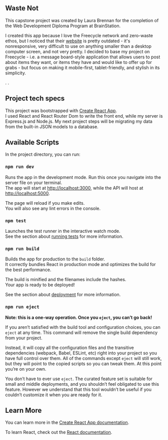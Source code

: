 ## Waste Not

This capstone project was created by Laura Brennan for the completion of the Web Development Diploma Program at BrainStation.

I created this app because I love the Freecycle network and zero-waste ethos, but I noticed that their [website](https://www.freecycle.org) is pretty outdated - it's nonresponsive, very difficult to use on anything smaller than a desktop computer screen, and not very pretty. I decided to base my project on Freecycle - i.e. a message board-style application that allows users to post about items they want, or items they have and would like to offer up for grabs - but focus on making it mobile-first, tablet-friendly, and stylish in its simplicity.

.
.

## Project tech specs

This project was bootstrapped with [Create React App](https://github.com/facebook/create-react-app).<br />I used React and React Router Dom to write the front end, while my server is Express.js and Node.js. My next project steps will be migrating my data from the built-in JSON models to a database.

## Available Scripts

In the project directory, you can run:

### `npm run dev`

Runs the app in the development mode. Run this once you navigate into the server file on your terminal.<br />
The app will start at [http://localhost:3000](http://localhost:3000), while the API will host at [http://localhost:5000](http://localhost:5000).

The page will reload if you make edits.<br />
You will also see any lint errors in the console.

### `npm test`

Launches the test runner in the interactive watch mode.<br />
See the section about [running tests](https://facebook.github.io/create-react-app/docs/running-tests) for more information.

### `npm run build`

Builds the app for production to the `build` folder.<br />
It correctly bundles React in production mode and optimizes the build for the best performance.

The build is minified and the filenames include the hashes.<br />
Your app is ready to be deployed!

See the section about [deployment](https://facebook.github.io/create-react-app/docs/deployment) for more information.

### `npm run eject`

**Note: this is a one-way operation. Once you `eject`, you can’t go back!**

If you aren’t satisfied with the build tool and configuration choices, you can `eject` at any time. This command will remove the single build dependency from your project.

Instead, it will copy all the configuration files and the transitive dependencies (webpack, Babel, ESLint, etc) right into your project so you have full control over them. All of the commands except `eject` will still work, but they will point to the copied scripts so you can tweak them. At this point you’re on your own.

You don’t have to ever use `eject`. The curated feature set is suitable for small and middle deployments, and you shouldn’t feel obligated to use this feature. However we understand that this tool wouldn’t be useful if you couldn’t customize it when you are ready for it.

## Learn More

You can learn more in the [Create React App documentation](https://facebook.github.io/create-react-app/docs/getting-started).

To learn React, check out the [React documentation](https://reactjs.org/).
